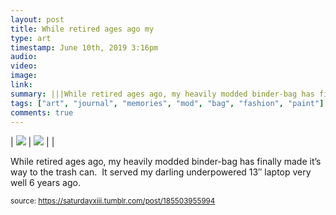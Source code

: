 ```yaml
---
layout: post
title: While retired ages ago my
type: art
timestamp: June 10th, 2019 3:16pm
audio: 
video: 
image: 
link: 
summary: |||While retired ages ago, my heavily modded binder-bag has finally made it’s way to the trash can. It served my darling underpowered 13″...
tags: ["art", "journal", "memories", "mod", "bag", "fashion", "paint"]
comments: true
---
```


| <img src="https://saturdayxiii.github.io/media/185503955994_0.jpg"/> | <img src="https://saturdayxiii.github.io/media/185503955994_1.jpg"/> |  |

While retired ages ago, my heavily modded binder-bag has finally made it’s way to the trash can.  It served my darling underpowered 13″ laptop very well 6 years ago.
 
  
<small>source: https://saturdayxiii.tumblr.com/post/185503955994</small>